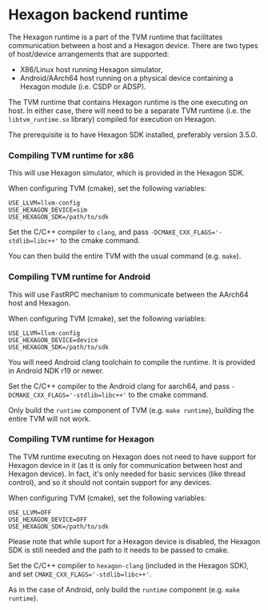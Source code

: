 <!--- Licensed to the Apache Software Foundation (ASF) under one -->
<!--- or more contributor license agreements.  See the NOTICE file -->
<!--- distributed with this work for additional information -->
<!--- regarding copyright ownership.  The ASF licenses this file -->
<!--- to you under the Apache License, Version 2.0 (the -->
<!--- "License"); you may not use this file except in compliance -->
<!--- with the License.  You may obtain a copy of the License at -->

<!---   http://www.apache.org/licenses/LICENSE-2.0 -->

<!--- Unless required by applicable law or agreed to in writing, -->
<!--- software distributed under the License is distributed on an -->
<!--- "AS IS" BASIS, WITHOUT WARRANTIES OR CONDITIONS OF ANY -->
<!--- KIND, either express or implied.  See the License for the -->
<!--- specific language governing permissions and limitations -->
<!--- under the License. -->

# Hexagon backend runtime

The Hexagon runtime is a part of the TVM runtime that facilitates communication between a host and a Hexagon device. There are two types of host/device arrangements that are supported:
- X86/Linux host running Hexagon simulator,
- Android/AArch64 host running on a physical device containing a Hexagon module (i.e. CSDP or ADSP).

The TVM runtime that contains Hexagon runtime is the one executing on host.  In either case, there will need to be a separate TVM runtime (i.e.  the `libtvm_runtime.so` library) compiled for execution on Hexagon.

The prerequisite is to have Hexagon SDK installed, preferably version 3.5.0.

### Compiling TVM runtime for x86

This will use Hexagon simulator, which is provided in the Hexagon SDK.

When configuring TVM (cmake), set the following variables:
```
USE_LLVM=llvm-config
USE_HEXAGON_DEVICE=sim
USE_HEXAGON_SDK=/path/to/sdk
```

Set the C/C++ compiler to `clang`, and pass `-DCMAKE_CXX_FLAGS='-stdlib=libc++'` to the cmake command.

You can then build the entire TVM with the usual command (e.g. `make`).

### Compiling TVM runtime for Android

This will use FastRPC mechanism to communicate between the AArch64 host and Hexagon.

When configuring TVM (cmake), set the following variables:
```
USE_LLVM=llvm-config
USE_HEXAGON_DEVICE=device
USE_HEXAGON_SDK=/path/to/sdk
```

You will need Android clang toolchain to compile the runtime.  It is provided in Android NDK r19 or newer.

Set the C/C++ compiler to the Android clang for aarch64, and pass `-DCMAKE_CXX_FLAGS='-stdlib=libc++'` to the cmake command.

Only build the `runtime` component of TVM (e.g. `make runtime`), building the entire TVM will not work.

### Compiling TVM runtime for Hexagon

The TVM runtime executing on Hexagon does not need to have support for Hexagon device in it (as it is only for communication between host and Hexagon device). In fact, it's only needed for basic services (like thread control), and so it should not contain support for any devices.

When configuring TVM (cmake), set the following variables:
```
USE_LLVM=OFF
USE_HEXAGON_DEVICE=OFF
USE_HEXAGON_SDK=/path/to/sdk
```

Please note that while suport for a Hexagon device is disabled, the Hexagon SDK is still needed and the path to it needs to be passed to cmake.

Set the C/C++ compiler to `hexagon-clang` (included in the Hexagon SDK), and set `CMAKE_CXX_FLAGS='-stdlib=libc++'`.

As in the case of Android, only build the `runtime` component (e.g.  `make runtime`).

